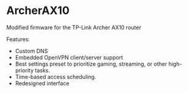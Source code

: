 # ArcherAX10
Modified firmware for the TP-Link Archer AX10 router

Features:
- Custom DNS
- Embedded OpenVPN client/server support
- Best settings preset to prioritize gaming, streaming, or other high-priority tasks.
- Time-based access scheduling.
- Redesigned interface 
